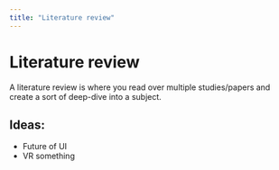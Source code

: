 ```yaml
---
title: "Literature review"
---
```

# Literature review

A literature review is where you read over multiple studies/papers and create a sort of deep-dive into a subject.

## Ideas:
- Future of UI
- VR something